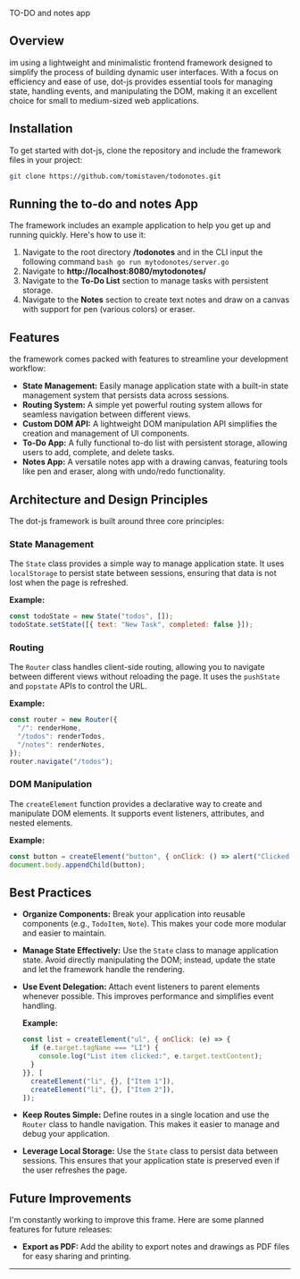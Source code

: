 TO-DO and notes app 

## Overview

im using  a lightweight and minimalistic frontend framework designed to simplify the process of building dynamic user interfaces. With a focus on efficiency and ease of use, dot-js provides essential tools for managing state, handling events, and manipulating the DOM, making it an excellent choice for small to medium-sized web applications.

## Installation

To get started with dot-js, clone the repository and include the framework files in your project:

```bash
git clone https://github.com/tomistaven/todonotes.git
```

## Running the to-do and notes App

The framework includes an example application to help you get up and running quickly. Here's how to use it:

1. Navigate to the root directory **/todonotes** and in the CLI input the following command ```bash go run mytodonotes/server.go```
2. Navigate to **http://localhost:8080/mytodonotes/**
3. Navigate to the **To-Do List** section to manage tasks with persistent storage.
4. Navigate to the **Notes** section to create text notes and draw on a canvas with support for pen (various colors) or  eraser.

## Features

the framework comes packed with features to streamline your development workflow:

- **State Management:** Easily manage application state with a built-in state management system that persists data across sessions.
- **Routing System:** A simple yet powerful routing system allows for seamless navigation between different views.
- **Custom DOM API:** A lightweight DOM manipulation API simplifies the creation and management of UI components.
- **To-Do App:** A fully functional to-do list with persistent storage, allowing users to add, complete, and delete tasks.
- **Notes App:** A versatile notes app with a drawing canvas, featuring tools like pen and eraser, along with undo/redo functionality.

## Architecture and Design Principles

The dot-js framework is built around three core principles:

### State Management

The `State` class provides a simple way to manage application state. It uses `localStorage` to persist state between sessions, ensuring that data is not lost when the page is refreshed.

**Example:**

```javascript
const todoState = new State("todos", []);
todoState.setState([{ text: "New Task", completed: false }]);
```

### Routing

The `Router` class handles client-side routing, allowing you to navigate between different views without reloading the page. It uses the `pushState` and `popstate` APIs to control the URL.

**Example:**

```javascript
const router = new Router({
  "/": renderHome,
  "/todos": renderTodos,
  "/notes": renderNotes,
});
router.navigate("/todos");
```

### DOM Manipulation

The `createElement` function provides a declarative way to create and manipulate DOM elements. It supports event listeners, attributes, and nested elements.

**Example:**

```javascript
const button = createElement("button", { onClick: () => alert("Clicked!") }, ["Click Me"]);
document.body.appendChild(button);
```

## Best Practices

- **Organize Components:** Break your application into reusable components (e.g., `TodoItem`, `Note`). This makes your code more modular and easier to maintain.
- **Manage State Effectively:** Use the `State` class to manage application state. Avoid directly manipulating the DOM; instead, update the state and let the framework handle the rendering.
- **Use Event Delegation:** Attach event listeners to parent elements whenever possible. This improves performance and simplifies event handling.

  **Example:**

  ```javascript
  const list = createElement("ul", { onClick: (e) => {
    if (e.target.tagName === "LI") {
      console.log("List item clicked:", e.target.textContent);
    }
  }}, [
    createElement("li", {}, ["Item 1"]),
    createElement("li", {}, ["Item 2"]),
  ]);
  ```

- **Keep Routes Simple:** Define routes in a single location and use the `Router` class to handle navigation. This makes it easier to manage and debug your application.
- **Leverage Local Storage:** Use the `State` class to persist data between sessions. This ensures that your application state is preserved even if the user refreshes the page.

## Future Improvements

I'm constantly working to improve this frame. Here are some planned features for future releases:

- **Export as PDF:** Add the ability to export notes and drawings as PDF files for easy sharing and printing.

---

